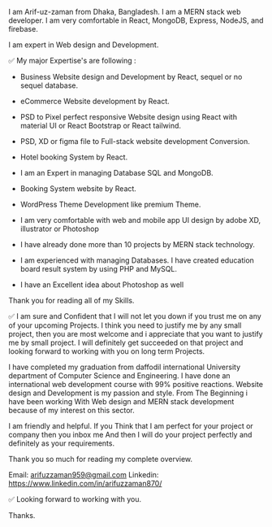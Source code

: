 I am Arif-uz-zaman from Dhaka, Bangladesh. I am a MERN stack web developer. I am very comfortable in React, MongoDB, Express, NodeJS, and firebase.

I am expert in Web design and Development.

✅ My major Expertise's are following :

- Business Website design and Development by React, sequel or no sequel database.

- eCommerce Website development by React.

- PSD to Pixel perfect responsive Website design using React with material UI or React Bootstrap or React tailwind.

- PSD, XD or figma file to Full-stack website development Conversion.

- Hotel booking System by React.

- I am an Expert in managing Database SQL and MongoDB.

- Booking System website by React.

- WordPress Theme Development like premium Theme.

- I am very comfortable with web and mobile app UI design by adobe XD, illustrator or Photoshop

- I have already done more than 10 projects by MERN stack technology.

- I am experienced with managing Databases. I have created education board result system by using PHP and MySQL.

- I have an Excellent idea about Photoshop as well

Thank you for reading all of my Skills.

✅ I am sure and Confident that I will not let you down if you trust me on any of your upcoming Projects. I think you need to justify me by any small project, then you are most welcome and i appreciate that you want to justify me by small project. I will definitely get succeeded on that project and looking forward to working with you on long term Projects.

I have completed my graduation from daffodil international University department of Computer Science and Engineering. I have done an international web development course with 99% positive reactions.
Website design and Development is my passion and style. From The Beginning i have been working With Web design and MERN stack development because of my interest on this sector.

I am friendly and helpful. If you Think that I am perfect for your project or company then you inbox me And then I will do your project perfectly and definitely as your requirements.


Thank you so much for reading my complete overview.

Email: arifuzzaman959@gmail.com
Linkedin: https://www.linkedin.com/in/arifuzzaman870/

✅ Looking forward to working with you.

Thanks.
